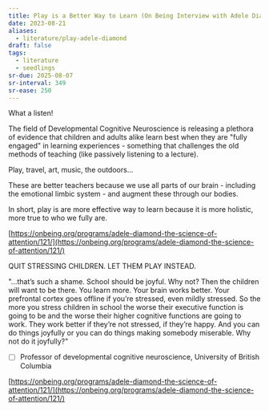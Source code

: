 ```yaml
---
title: Play is a Better Way to Learn (On Being Interview with Adele Diamond)
date: 2023-08-21
aliases:
  - literature/play-adele-diamond
draft: false
tags:
  - literature
  - seedlings
sr-due: 2025-08-07
sr-interval: 349
sr-ease: 250
---
```

What a listen!

The field of Developmental Cognitive Neuroscience is releasing a plethora of evidence that children and adults alike learn best when they are "fully engaged" in learning experiences - something that challenges the old methods of teaching (like passively listening to a lecture).

Play, travel, art, music, the outdoors...

These are better teachers because we use all parts of our brain - including the emotional limbic system - and augment these through our bodies.

In short, play is are more effective way to learn because it is more holistic, more true to who we fully are.

[https://onbeing.org/programs/adele-diamond-the-science-of-attention/121/](https://onbeing.org/programs/adele-diamond-the-science-of-attention/121/)

QUIT STRESSING CHILDREN. LET THEM PLAY INSTEAD.

"...that’s such a shame. School should be joyful. Why not? Then the children will want to be there. You learn more. Your brain works better. Your prefrontal cortex goes offline if you’re stressed, even mildly stressed. So the more you stress children in school the worse their executive function is going to be and the worse their higher cognitive functions are going to work. They work better if they’re not stressed, if they’re happy. And you can do things joyfully or you can do things making somebody miserable. Why not do it joyfully?"

- [ ] Professor of developmental cognitive neuroscience, University of British Columbia

[https://onbeing.org/programs/adele-diamond-the-science-of-attention/121/](https://onbeing.org/programs/adele-diamond-the-science-of-attention/121/)